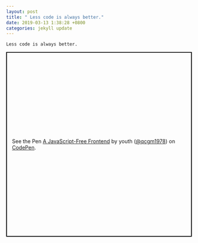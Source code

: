 ```yaml
---
layout: post
title: " Less code is always better."
date: 2019-03-13 1:38:28 +0800
categories: jekyll update
---
```


`Less code is always better.`

 <p class="codepen" data-height="265" data-theme-id="0" data-default-tab="html,result" data-user="qcgm1978" data-slug-hash="qvVKzO" style="height: 500px; box-sizing: border-box; display: flex; align-items: center; justify-content: center; border: 2px solid black; margin: 1em 0; padding: 1em;" data-pen-title="A JavaScript-Free Frontend">
  <span>See the Pen <a href="https://codepen.io/qcgm1978/pen/qvVKzO/">
  A JavaScript-Free Frontend</a> by youth (<a href="https://codepen.io/qcgm1978">@qcgm1978</a>)
  on <a href="https://codepen.io">CodePen</a>.</span>
</p>
<script async src="https://static.codepen.io/assets/embed/ei.js"></script>
